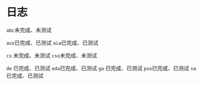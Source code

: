 # 日志

`abc`未完成、未测试

`aco`已完成、已测试
`aia`已完成、已测试

`cs` 未完成、未测试
`cso`未完成、未测试

`de` 已完成、已测试
`eda`已完成、已测试
`ga` 已完成、已测试
`pso`已完成、已测试
`sa` 已完成、已测试
